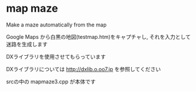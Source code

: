 # map maze

Make a maze automatically from the map

Google Maps から白黒の地図(testmap.htm)をキャプチャし, それを入力として迷路を生成します

DXライブラリを使用させてもらっています

DXライブラリについては <http://dxlib.o.oo7.jp> を参照してください

srcの中の mapmaze3.cpp が本体です

